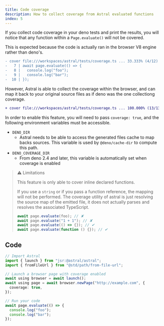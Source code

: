 ```yaml
---
title: Code coverage
description: How to collect coverage from Astral evaluated functions
index: 5
---
```


If you collect code coverage in your deno tests and print the results, you will
notice that any function within a `Page.evaluate()` will not be covered.

This is expected because the code is actually ran in the browser V8 engine
rather than deno's.

```diff
- cover file:///workspaces/astral/tests/coverage.ts ... 33.333% (4/12)
-   7 | await page.evaluate(() => {
-   8 |   console.log("foo");
-   9 |   console.log("bar");
-  10 | });
```

However, Astral is able to collect the coverage within the browser, and can map
it back to your original source files as if deno was the one collectiong
coverage.

```diff
+ cover file:///workspaces/astral/tests/coverage.ts ... 100.000% (13/13)
```

In order to enable this feature, you will need to pass `coverage: true`, and the
following environment variables must be accessible.

- `DENO_DIR`
  - Astral needs to be able to access the generated files cache to map backs
    sources. This variable is used by `@deno/cache-dir` to compute this path.
- `DENO_COVERAGE_DIR`
  - From deno 2.4 and later, this variable is automatically set when coverage is
    enabled

> ⚠️ Limitations
>
> This feature is only able to cover inline declared functions.
>
> If you use a `string` or if you pass a function reference, the mapping will
> not be performed. The coverage utility of astral is just resolving the source
> map of the emitted file, it does not actually parses and resolves the
> associated TypeScript.
>
> ```ts
> await page.evaluate(foo); // ✘
> await page.evaluate("1 + 1"); // ✘
> await page.evaluate(() => {}); // ✔
> await page.evaluate(function () {}); // ✔
> ```

## Code

```ts
// Import Astral
import { launch } from "jsr:@astral/astral";
import { fromFileUrl } from "@std/path/from-file-url";

// Launch a browser page with coverage enabled
await using browser = await launch();
await using page = await browser.newPage("http://example.com", {
  coverage: true,
});

// Run your code
await page.evaluate(() => {
  console.log("foo");
  console.log("bar");
});
```
